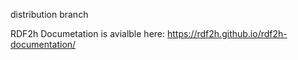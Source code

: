 distribution branch


RDF2h Documetation is avialble here: https://rdf2h.github.io/rdf2h-documentation/
